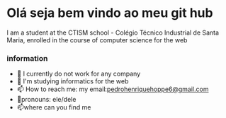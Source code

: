 # Olá seja bem vindo ao meu git hub
 I am a student at the CTISM school - Colégio Técnico Industrial de Santa Maria, enrolled in the course of computer science for the web

### information

- 🔭 I currently do not work for any company
- 🌱 I'm studying informatics for the web
- 📫 How to reach me: my email:pedrohenriquehoppe6@gmail.com
- 🤠pronouns: ele/dele
- 📫where can you find me


